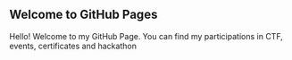 ## Welcome to GitHub Pages

Hello! Welcome to my GitHub Page. You can find my participations in CTF, events, certificates and hackathon

